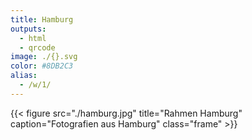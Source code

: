 ```yaml
---
title: Hamburg
outputs:
  - html
  - qrcode
image: ./{}.svg
color: #8DB2C3
alias:
  - /w/1/
---
```


{{< figure src="./hamburg.jpg" title="Rahmen Hamburg" caption="Fotografien aus Hamburg" class="frame" >}}
